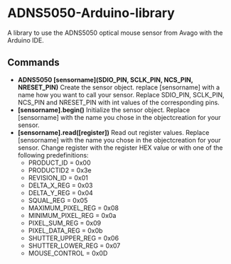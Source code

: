 # ADNS5050-Arduino-library
A library to use the ADNS5050 optical mouse sensor from Avago with the Arduino IDE.
## Commands
- **ADNS5050 [sensorname](SDIO_PIN, SCLK_PIN, NCS_PIN, NRESET_PIN)**
  Create the sensor object. replace [sensorname] with a name how you want to call your sensor. Replace SDIO_PIN, SCLK_PIN, NCS_PIN and NRESET_PIN with int values of the corresponding pins.
- **[sensorname].begin()**
  Initialize the sensor object. Replace [sensorname] with the name you chose in the objectcreation for your sensor.
- **[sensorname].read([register])**
  Read out register values. Replace [sensorname] with the name you chose in the objectcreation for your sensor. Change register with the register HEX value or with one of the following predefinitions:
  - PRODUCT_ID = 0x00
  - PRODUCTID2 = 0x3e
  - REVISION_ID = 0x01
  - DELTA_X_REG = 0x03
  - DELTA_Y_REG = 0x04
  - SQUAL_REG = 0x05
  - MAXIMUM_PIXEL_REG = 0x08
  - MINIMUM_PIXEL_REG = 0x0a
  - PIXEL_SUM_REG = 0x09
  - PIXEL_DATA_REG = 0x0b
  - SHUTTER_UPPER_REG = 0x06
  - SHUTTER_LOWER_REG = 0x07
  - MOUSE_CONTROL = 0x0D
